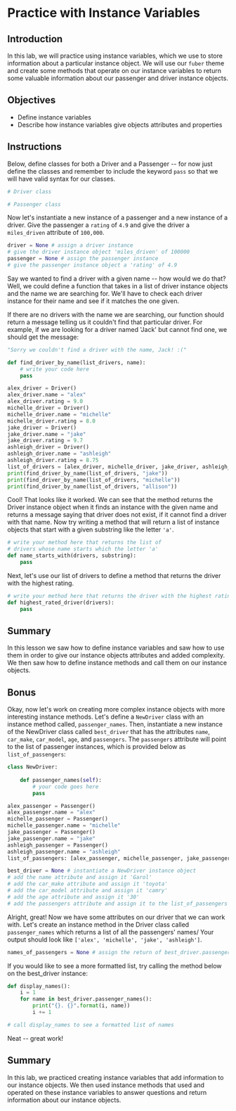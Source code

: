 
# Practice with Instance Variables

## Introduction
In this lab, we will practice using instance variables, which we use to store information about a particular instance object. We will use our `fuber` theme and create some methods that operate on our instance variables to return some valuable information about our passenger and driver instance objects.

## Objectives

* Define instance variables
* Describe how instance variables give objects attributes and properties

## Instructions

Below, define classes for both a Driver and a Passenger -- for now just define the classes and remember to include the keyword `pass` so that we will have valid syntax for our classes.


```python
# Driver class
```


```python
# Passenger class
```

Now let's instantiate a new instance of a passenger and a new instance of a driver. Give the passenger a `rating` of `4.9` and give the driver a `miles_driven` attribute of `100,000`.


```python
driver = None # assign a driver instance
# give the driver instance object 'miles_driven' of 100000
passenger = None # assign the passenger instance
# give the passenger instance object a 'rating' of 4.9
```

Say we wanted to find a driver with a given name -- how would we do that? Well, we could define a function that takes in a list of driver instance objects and the name we are searching for. We'll have to check each driver instance for their name and see if it matches the one given.

If there are no drivers with the name we are searching, our function should return a message telling us it couldn't find that particular driver. For example, if we are looking for a driver named 'Jack' but cannot find one, we should get the message:
```python
"Sorry we couldn't find a driver with the name, Jack! :("
```


```python
def find_driver_by_name(list_drivers, name):
    # write your code here
    pass
```


```python
alex_driver = Driver()
alex_driver.name = "alex"
alex_driver.rating = 9.0
michelle_driver = Driver()
michelle_driver.name = "michelle"
michelle_driver.rating = 8.0
jake_driver = Driver()
jake_driver.name = "jake"
jake_driver.rating = 9.7
ashleigh_driver = Driver()
ashleigh_driver.name = "ashleigh"
ashleigh_driver.rating = 8.75
list_of_drivers = [alex_driver, michelle_driver, jake_driver, ashleigh_driver]
print(find_driver_by_name(list_of_drivers, "jake"))
print(find_driver_by_name(list_of_drivers, "michelle"))
print(find_driver_by_name(list_of_drivers, "allison"))
```

Cool! That looks like it worked. We can see that the method returns the Driver instance object when it finds an instance with the given name and returns a message saying that driver does not exist, if it cannot find a driver with that name. Now try writing a method that will return a list of instance objects that start with a given substring like the letter `'a'`.


```python
# write your method here that returns the list of 
# drivers whose name starts which the letter 'a'
def name_starts_with(drivers, substring):
    pass
```

Next, let's use our list of drivers to define a method that returns the driver with the highest rating.


```python
# write your method here that returns the driver with the highest rating
def highest_rated_driver(drivers):
    pass
```

## Summary
In this lesson we saw how to define instance variables and saw how to use them in order to give our instance objects attributes and added complexity. We then saw how to define instance methods and call them on our instance objects. 

## Bonus

Okay, now let's work on creating more complex instance objects with more interesting instance methods. Let's define a `NewDriver` class with an instance method called, `passenger_names`. Then, instantiate a new instance of the NewDriver class called `best_driver` that has the attributes `name`, `car_make`, `car_model`, `age`, and `passengers`. The `passengers` attribute will point to the list of passenger instances, which is provided below as `list_of_passengers`:


```python
class NewDriver:
    
    def passenger_names(self):
        # your code goes here
        pass
```


```python
alex_passenger = Passenger()
alex_passenger.name = "alex"
michelle_passenger = Passenger()
michelle_passenger.name = "michelle"
jake_passenger = Passenger()
jake_passenger.name = "jake"
ashleigh_passenger = Passenger()
ashleigh_passenger.name = "ashleigh"
list_of_passengers: [alex_passenger, michelle_passenger, jake_passenger, ashleigh_passenger]
```


```python
best_driver = None # instantiate a NewDriver instance object
# add the name attribute and assign it 'Garol'
# add the car_make attribute and assign it 'toyota'
# add the car_model attribute and assign it 'camry'
# add the age attribute and assign it '30'
# add the passengers attribute and assign it to the list_of_passengers
```

Alright, great! Now we have some attributes on our driver that we can work with. Let's create an instance method in the Driver class called `passenger_names` which returns a list of all the passengers' names/
Your output should look like `['alex', 'michelle', 'jake', 'ashleigh']`.


```python
names_of_passengers = None # assign the return of best_driver.passenger_names()
```

If you would like to see a more formatted list, try calling the method below on the best_driver instance:


```python
def display_names():
    i = 1
    for name in best_driver.passenger_names():
        print("{}. {}".format(i, name))
        i += 1

# call display_names to see a formatted list of names
```

Neat -- great work! 

## Summary

In this lab, we practiced creating instance variables that add information to our instance objects. We then used instance methods that used and operated on these instance variables to answer questions and return information about our instance objects.

